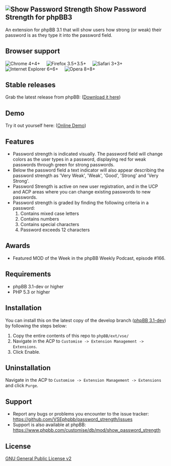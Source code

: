 ![Show Password Strength](http://orcamx.vlexofree.com/forum/images/showpass.png "Show Password Strength") Show Password Strength for phpBB3
---------------------------

An extension for phpBB 3.1 that will show users how strong (or weak) their password is as they type it into the password field.

## Browser support
![Chrome 4+](http://orcamx.vlexofree.com/software/browsericons/chrome.png "Chrome 4+")4+ &nbsp;&nbsp;&nbsp;
![Firefox 3.5+](http://orcamx.vlexofree.com/software/browsericons/firefox.png "Firefox 3.5+")3.5+ &nbsp;&nbsp;&nbsp;
![Safari 3+](http://orcamx.vlexofree.com/software/browsericons/safari.png "Safari 3+")3+ &nbsp;&nbsp;&nbsp;
![Internet Explorer 6+](http://orcamx.vlexofree.com/software/browsericons/ie.png "Internet Explorer 6+")6+ &nbsp;&nbsp;&nbsp;
![Opera 8+](http://orcamx.vlexofree.com/software/browsericons/opera.png "Opera 8+")8+

## Stable releases
Grab the latest release from phpBB: ([Download it here](https://www.phpbb.com/customise/db/mod/show_password_strength/)) 

## Demo
Try it out yourself here: ([Online Demo](http://vsephpbb.github.io/password_strength/)) 

## Features
* Password strength is indicated visually. The password field will change colors as the user types in a password, displaying red for weak passwords through green for strong passwords.
* Below the password field a text indicator will also appear describing the password strength as 'Very Weak', 'Weak', 'Good', 'Strong' and 'Very Strong'.
* Password Strength is active on new user registration, and in the UCP and ACP areas where you can change existing passwords to new passwords.
* Password strength is graded by finding the following criteria in a password:
    1. Contains mixed case letters
    2. Contains numbers
    3. Contains special characters
    4. Password exceeds 12 characters

## Awards
* Featured MOD of the Week in the phpBB Weekly Podcast, episode #166.

## Requirements
* phpBB 3.1-dev or higher
* PHP 5.3 or higher

## Installation
You can install this on the latest copy of the develop branch ([phpBB 3.1-dev](https://github.com/phpbb/phpbb3)) by following the steps below:

1. Copy the entire contents of this repo to `phpBB/ext/vse/`
2. Navigate in the ACP to `Customise -> Extension Management -> Extensions`.
3. Click Enable.

## Uninstallation
Navigate in the ACP to `Customise -> Extension Management -> Extensions` and click `Purge`.

## Support
* Report any bugs or problems you encounter to the issue tracker: https://github.com/VSEphpbb/password_strength/issues
* Support is also available at phpBB: https://www.phpbb.com/customise/db/mod/show_password_strength

## License
[GNU General Public License v2](http://opensource.org/licenses/GPL-2.0)
